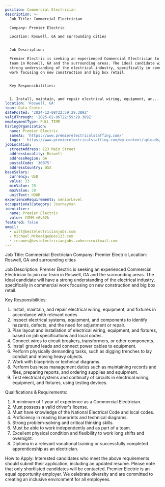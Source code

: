 ```yaml
---
position: Commercial Electrician
description: >-
  Job Title: Commercial Electrician

  Company: Premier Electric 

  Location: Roswell, GA and surrounding cities


  Job Description:

  Premier Electric is seeking an experienced Commercial Electrician to join our
  team in Roswell, GA and the surrounding areas. The ideal candidate will have a
  strong understanding of the electrical industry, specifically in commercial
  work focusing on new construction and big box retail.


  Key Responsibilities:


  1. Install, maintain, and repair electrical wiring, equipment, an...
location: 'Roswell, GA'
team: Data Center
datePosted: '2024-12-08T22:59:29.389Z'
validThrough: '2025-02-06T22:59:29.389Z'
employmentType: FULL_TIME
hiringOrganization:
  name: Premier Electric
  sameAs: 'https://www.premierelectricalstaffing.com/'
  logo: ' https://www.premierelectricalstaffing.com/wp-content/uploads/2020/05/Premier-Electrical-Staffing-logo.png'
jobLocation:
  streetAddress: 123 Main Street
  addressLocality: Roswell
  addressRegion: GA
  postalCode: '30075'
  addressCountry: USA
baseSalary:
  currency: USD
  value: 33
  minValue: 28
  maxValue: 38
  unitText: HOUR
experienceRequirements: seniorLevel
occupationalCategory: Journeyman
identifier:
  name: Premier Electric
  value: COMM-v8v62k
featured: false
email:
  - will@bestelectricianjobs.com
  - Michael.Mckeaige@pes123.com
  - resumes@bestelectricianjobs.zohorecruitmail.com
---
```




Job Title: Commercial Electrician
Company: Premier Electric 
Location: Roswell, GA and surrounding cities

Job Description:
Premier Electric is seeking an experienced Commercial Electrician to join our team in Roswell, GA and the surrounding areas. The ideal candidate will have a strong understanding of the electrical industry, specifically in commercial work focusing on new construction and big box retail.

Key Responsibilities:

1. Install, maintain, and repair electrical wiring, equipment, and fixtures in accordance with relevant codes.
2. Inspect electrical systems, equipment, and components to identify hazards, defects, and the need for adjustment or repair.
3. Plan layout and installation of electrical wiring, equipment, and fixtures, based on job specifications and local codes.
4. Connect wires to circuit breakers, transformers, or other components.
5. Install ground leads and connect power cables to equipment.
6. Perform physically demanding tasks, such as digging trenches to lay conduit and moving heavy objects.
7. Work with blueprints or technical diagrams.
8. Perform business management duties such as maintaining records and files, preparing reports, and ordering supplies and equipment.
9. Test electrical systems and continuity of circuits in electrical wiring, equipment, and fixtures, using testing devices.

Qualifications & Requirements:

1. A minimum of 1 year of experience as a Commercial Electrician.
2. Must possess a valid driver's license.
3. Must have knowledge of the National Electrical Code and local codes.
4. Proficiency in reading blueprints and technical diagrams.
5. Strong problem-solving and critical thinking skills.
6. Must be able to work independently and as part of a team.
7. Excellent physical condition and flexibility to work long shifts and overnight.
8. Diploma in a relevant vocational training or successfully completed apprenticeship as an electrician.

How to Apply:
Interested candidates who meet the above requirements should submit their application, including an updated resume. Please note that only shortlisted candidates will be contacted. Premier Electric is an equal opportunity employer. We celebrate diversity and are committed to creating an inclusive environment for all employees.